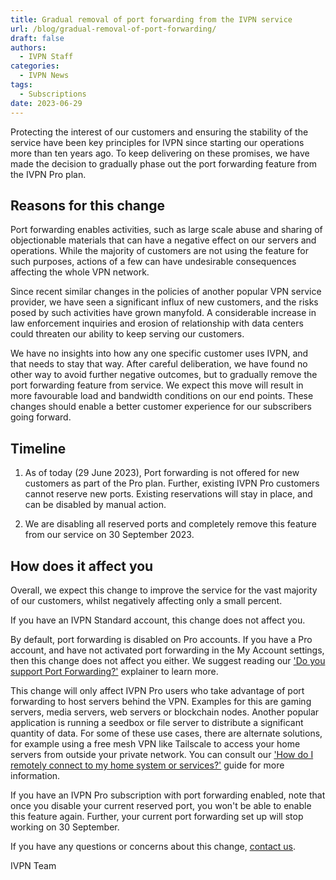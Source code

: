 ```yaml
---
title: Gradual removal of port forwarding from the IVPN service
url: /blog/gradual-removal-of-port-forwarding/
draft: false 
authors:
  - IVPN Staff
categories:
  - IVPN News
tags:
  - Subscriptions
date: 2023-06-29
---
```

Protecting the interest of our customers and ensuring the stability of the service have been key principles for IVPN since starting our operations more than ten years ago. To keep delivering on these promises, we have made the decision to gradually phase out the port forwarding feature from the IVPN Pro plan. 

## Reasons for this change

Port forwarding enables activities, such as large scale abuse and sharing of objectionable materials that can have a negative effect on our servers and operations. While the majority of customers are not using the feature for such purposes, actions of a few can have undesirable consequences affecting the whole VPN network. 

Since recent similar changes in the policies of another popular VPN service provider, we have seen a significant influx of new customers, and the risks posed by such activities have grown manyfold. A considerable increase in law enforcement inquiries and erosion of relationship with data centers could threaten our ability to keep serving our customers. 

We have no insights into how any one specific customer uses IVPN, and that needs to stay that way. After careful deliberation, we have found no other way to avoid further negative outcomes, but to gradually remove the port forwarding feature from service. We expect this move will result in more favourable load and bandwidth conditions on our end points. These changes should enable a better customer experience for our subscribers going forward.

## Timeline

1. As of today (29 June 2023), Port forwarding is not offered for new customers as part of the Pro plan. Further, existing IVPN Pro customers cannot reserve new ports. Existing reservations will stay in place, and can be disabled by manual action. 

2. We are disabling all reserved ports and completely remove this feature from our service on 30 September 2023. 

## How does it affect you

Overall, we expect this change to improve the service for the vast majority of our customers, whilst negatively affecting only a small percent.

If you have an IVPN Standard account, this change does not affect you. 

By default, port forwarding is disabled on Pro accounts. If you have a Pro account, and have not activated port forwarding in the My Account settings, then this change does not affect you either. We suggest reading our ['Do you support Port Forwarding?'](https://www.ivpn.net/knowledgebase/general/do-you-support-port-forwarding/) explainer to learn more. 

This change will only affect IVPN Pro users who take advantage of port forwarding to host servers behind the VPN. Examples for this are gaming servers, media servers, web servers or blockchain nodes. Another popular application is running a seedbox or file server to distribute a significant quantity of data.
For some of these use cases, there are alternate solutions, for example using a free mesh VPN like Tailscale to access your home servers from outside your private network. You can consult our ['How do I remotely connect to my home system or services?'](https://www.ivpn.net/knowledgebase/general/how-do-i-remotely-connect-to-my-home-system-or-services-behind-the-vpn-connection/) guide for more information.

If you have an IVPN Pro subscription with port forwarding enabled, note that once you disable your current reserved port, you won't be able to enable this feature again. Further, your current port forwarding set up will stop working on 30 September. 

If you have any questions or concerns about this change, [contact us](https://www.ivpn.net/contactus/).   

IVPN Team